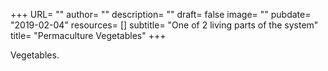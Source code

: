 +++
URL= ""
author= ""
description= ""
draft= false
image= ""
pubdate= "2019-02-04"
resources= []
subtitle= "One of 2 living parts of the system"
title= "Permaculture Vegetables"
+++

Vegetables.